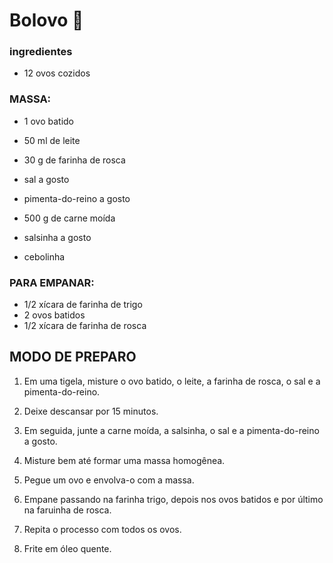 # Bolovo :chicken:

### ingredientes

- 12 ovos cozidos

### MASSA:

- 1 ovo batido
- 50 ml de leite
- 30 g de farinha de rosca
- sal a gosto
- pimenta-do-reino a gosto

- 500 g de carne moída
- salsinha a gosto
- cebolinha

### PARA EMPANAR:

- 1/2 xícara de farinha de trigo
- 2 ovos batidos
- 1/2 xícara de farinha de rosca

## MODO DE PREPARO

1. Em uma tigela, misture o ovo batido, o leite, a farinha de rosca, o sal e a pimenta-do-reino.
2. Deixe descansar por 15 minutos.
3. Em seguida, junte a carne moída, a salsinha, o sal e a pimenta-do-reino a gosto.
4. Misture bem até formar uma massa homogênea.
5. Pegue um ovo e envolva-o com a massa.
6. Empane passando na farinha trigo, depois nos ovos batidos e por último na faruinha de rosca.
7. Repita o processo com todos os ovos.

8. Frite em óleo quente.